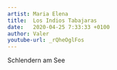```yaml
---
artist: Maria Elena
title:  Los Indios Tabajaras
date:   2020-04-25 7:33:33 +0100
author: Valer
youtube-url: _rQheOglFos 
---
```


Schlendern am See

